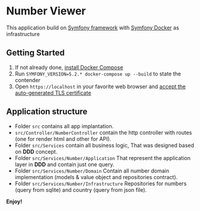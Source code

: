 # Number Viewer

This application build on [Symfony framework](https://symfony.com/) with [Symfony Docker](https://github.com/dunglas/symfony-docker) as infrastructure

## Getting Started

1. If not already done, [install Docker Compose](https://docs.docker.com/compose/install/)
2. Run `SYMFONY_VERSION=5.2.* docker-compose up --build` to state the contender
4. Open `https://localhost` in your favorite web browser and [accept the auto-generated TLS certificate](https://stackoverflow.com/a/15076602/1352334)

## Application structure

* Folder `src` contains all app implantation.
* `src/Controller/NumberController` contain the http controller with routes (one for render html and other for API).
* Folder `src/Services` contain all business logic, That was designed based on **DDD** concept.
* Folder `src/Services/Number/Application` That represent the application layer in **DDD** and contain just one query.
* Folder `src/Services/Number/Domain` Contain all number domain implementation (models & value object and repositories contract).
* Folder `src/Services/Number/Infrastructure` Repositories for numbers (query from sqlite) and country (query from json file).

**Enjoy!**
